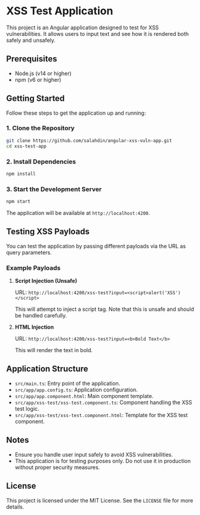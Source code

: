 # XSS Test Application

This project is an Angular application designed to test for XSS vulnerabilities. It allows users to input text and see how it is rendered both safely and unsafely.

## Prerequisites

- Node.js (v14 or higher)
- npm (v6 or higher)

## Getting Started

Follow these steps to get the application up and running:

### 1. Clone the Repository

```bash
git clone https://github.com/salahdin/angular-xss-vuln-app.git
cd xss-test-app
```

### 2. Install Dependencies

```bash
npm install
```

### 3. Start the Development Server

```bash
npm start
```

The application will be available at `http://localhost:4200`.

## Testing XSS Payloads

You can test the application by passing different payloads via the URL as query parameters.

### Example Payloads


1. **Script Injection (Unsafe)**

   URL: `http://localhost:4200/xss-test?input=<script>alert('XSS')</script>`

   This will attempt to inject a script tag. Note that this is unsafe and should be handled carefully.

2. **HTML Injection**

   URL: `http://localhost:4200/xss-test?input=<b>Bold Text</b>`

   This will render the text in bold.

## Application Structure

- `src/main.ts`: Entry point of the application.
- `src/app/app.config.ts`: Application configuration.
- `src/app/app.component.html`: Main component template.
- `src/app/xss-test/xss-test.component.ts`: Component handling the XSS test logic.
- `src/app/xss-test/xss-test.component.html`: Template for the XSS test component.

## Notes

- Ensure you handle user input safely to avoid XSS vulnerabilities.
- This application is for testing purposes only. Do not use it in production without proper security measures.

## License

This project is licensed under the MIT License. See the `LICENSE` file for more details.
